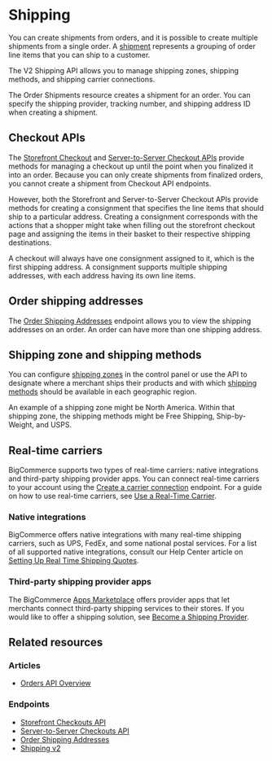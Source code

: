 # Shipping


You can create shipments from orders, and it is possible to create multiple shipments from a single order. A [shipment](/api-reference/orders/orders-api/order-shipments/createordershipments) represents a grouping of order line items that you can ship to a customer. 

The V2 Shipping API allows you to manage shipping zones, shipping methods, and shipping carrier connections.

The Order Shipments resource creates a shipment for an order. You can specify the shipping provider, tracking number, and shipping address ID when creating a shipment.

## Checkout APIs

The [Storefront Checkout](/api-reference/cart-checkout/storefront-checkout-api) and [Server-to-Server Checkout APIs](/api-reference/cart-checkout/server-server-checkout-api) provide methods for managing a checkout up until the point when you finalized it into an order. Because you can only create shipments from finalized orders, you cannot create a shipment from Checkout API endpoints.

However, both the Storefront and Server-to-Server Checkout APIs provide methods for creating a consignment that specifies the line items that should ship to a particular address. Creating a consignment corresponds with the actions that a shopper might take when filling out the storefront checkout page and assigning the items in their basket to their respective shipping destinations.

A checkout will always have one consignment assigned to it, which is the first shipping address. A consignment supports multiple shipping addresses, with each address having its own line items.

## Order shipping addresses

The [Order Shipping Addresses](/api-reference/store-management/orders/order-shipping-addresses/) endpoint allows you to view the shipping addresses on an order. An order can have more than one shipping address.

## Shipping zone and shipping methods

You can configure [shipping zones](/api-reference/store-management/shipping-api/shipping-zones) in the control panel or use the API to designate where a merchant ships their products and with which [shipping methods](/api-reference/store-management/shipping-api/shipping-method) should be available in each geographic region.

An example of a shipping zone might be North America. Within that shipping zone, the shipping methods might be Free Shipping, Ship-by-Weight, and USPS.

## Real-time carriers

BigCommerce supports two types of real-time carriers: native integrations and third-party shipping provider apps. You can connect real-time carriers to your account using the [Create a carrier connection](/api-reference/store-management/shipping-api/shipping-carrier/updateacarrierconnection) endpoint. For a guide on how to use real-time carriers, see [Use a Real-Time Carrier](/api-docs/store-management/shipping/use-real-time-carrier). 

### Native integrations 
BigCommerce offers native integrations with many real-time shipping carriers, such as UPS, FedEx, and some national postal services. For a list of all supported native integrations, consult our Help Center article on [Setting Up Real Time Shipping Quotes](https://support.bigcommerce.com/s/article/Setting-Up-a-Real-Time-Shipping-Quote-Shipping-Method?language=en_US#providers).


### Third-party shipping provider apps 
The BigCommerce [Apps Marketplace](https://bigcommerce.com/apps) offers provider apps that let merchants connect third-party shipping services to their stores. If you would like to offer a shipping solution, see [Become a Shipping Provider](/api-docs/providers/shipping).


## Related resources

### Articles
* [Orders API Overview](/api-docs/orders/orders-api-overview)

### Endpoints
* [Storefront Checkouts API](/api-reference/cart-checkout/storefront-checkout-api)
* [Server-to-Server Checkouts API](/api-reference/cart-checkout/server-server-checkout-api)
* [Order Shipping Addresses](/api-reference/store-management/orders/order-shipping-addresses/)
* [Shipping v2](/api-reference/store-management/shipping-api)
